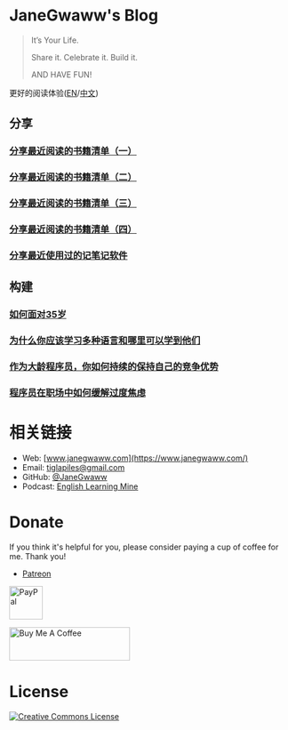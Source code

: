 

# JaneGwaww's Blog

> It’s Your Life.
> 
> Share it. Celebrate it. Build it.
> 
> AND HAVE FUN!

更好的阅读体验([EN](https://www.janegwaww.com/README.en.html)/[中文](https://www.janegwaww.com))


## 分享


### [分享最近阅读的书籍清单（一）](./src/share_it/recent_reading.md)


### [分享最近阅读的书籍清单（二）](./src/share_it/recent_reading2.zh.md)


### [分享最近阅读的书籍清单（三）](./src/share_it/recent_reading3.zh.md)


### [分享最近阅读的书籍清单（四）](./src/share_it/recent_reading4.zh.md)


### [分享最近使用过的记笔记软件](./src/share_it/share_note_app.zh.md)


## 构建


### [如何面对35岁](./src/build_it/how_face_midnight.md)


### [为什么你应该学习多种语言和哪里可以学到他们](./src/build_it/why_you_should_learn_several_programming_language_and_where_to_learn_them.md)


### [作为大龄程序员，你如何持续的保持自己的竞争优势](./src/build_it/older_developer.zh.md)


### [程序员在职场中如何缓解过度焦虑](src/build_it/how_to_stop_caring.zh.md)


# 相关链接

-   Web: [www.janegwaww.com](https://www.janegwaww.com/)
-   Email: [tiglapiles@gmail.com](mailto:tiglapiles@gmail.com)
-   GitHub: [@JaneGwaww](https://github.com/janegwaww)
-   Podcast: [English Learning Mine](https://podcast.janegwaww.com/)


# Donate

If you think it's helpful for you, please consider paying a cup of coffee for me. Thank you!

-   [Patreon](https://www.patreon.com/janegwaww)

<a href="https://paypal.me/janegwaww"><img src="https://www.paypalobjects.com/paypal-ui/logos/svg/paypal-color.svg" alt="PayPal" style="height: 60px !important;" ></a>

<a href="https://www.buymeacoffee.com/JaneGwaww" target="_blank"><img src="https://cdn.buymeacoffee.com/buttons/v2/default-yellow.png" alt="Buy Me A Coffee" style="height: 60px !important;width: 217px !important;" ></a>


# License

<a rel="license" href="http://creativecommons.org/licenses/by-nc-sa/4.0/"><img alt="Creative Commons License" style="border-width:0" src="https://i.creativecommons.org/l/by-nc-sa/4.0/88x31.png" /></a>

